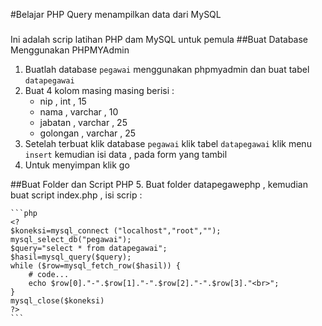 #Belajar PHP Query menampilkan data dari MySQL
###

Ini adalah scrip latihan PHP dam MySQL untuk pemula 
##Buat Database Menggunakan PHPMYAdmin
1. Buatlah database `pegawai` menggunakan phpmyadmin dan buat tabel `datapegawai`
2. Buat 4 kolom masing masing berisi :
    * nip , int , 15
    * nama , varchar , 10
    * jabatan , varchar , 25
    * golongan , varchar , 25
3. Setelah terbuat klik database `pegawai` klik tabel `datapegawai` klik menu `insert` kemudian isi data , pada form yang tambil 
4. Untuk menyimpan klik go

##Buat Folder dan Script PHP
5. Buat folder datapegawephp , kemudian buat script index.php , isi scrip : 

    ```php
    <?
    $koneksi=mysql_connect ("localhost","root","");
    mysql_select_db("pegawai");
    $query="select * from datapegawai";
    $hasil=mysql_query($query);
    while ($row=mysql_fetch_row($hasil)) {
        # code...
        echo $row[0]."-".$row[1]."-".$row[2]."-".$row[3]."<br>";
    }
    mysql_close($koneksi)
    ?>
    ```